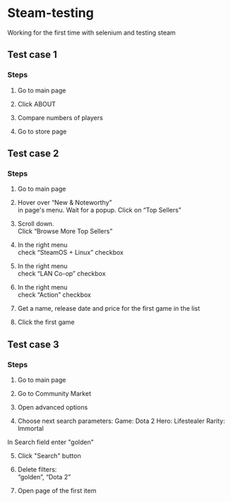 # Steam-testing
Working for the first time with selenium and testing steam

## Test case 1
### Steps                          
1. Go to main page                   

2. Click ABOUT                      

3. Compare numbers of players       

4. Go to store page                

## Test case 2
### Steps                  
1. Go to main page               

2. Hover over “New & Noteworthy”    
   in page's menu. 
   Wait for a popup. 
   Click on “Top Sellers”                                                                

3. Scroll down.                     
   Click  “Browse More Top Sellers”        
                            
4. In the right menu                
   check “SteamOS + Linux” checkbox           
                        
5. In the right menu                
   check “LAN Co-op” checkbox 

6. In the right menu                
   check “Action” checkbox
                                     

8. Get a name, release date 
   and price for the first game 
   in the list

9. Click the first game            

## Test case 3
### Steps                         
1. Go to main page                 

2. Go to Community Market          

3. Open advanced options           

4. Choose next search parameters:
   Game: Dota 2
   Hero: Lifestealer
   Rarity: Immortal

  In Search field enter "golden"

5. Click "Search" button            

6. Delete filters:                  
   “golden”, “Dota 2”               

7. Open page of the first item      
